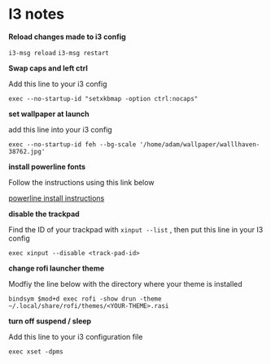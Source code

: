 
# I3 notes 

**Reload changes made to i3 config**

`i3-msg reload`
`i3-msg restart`


**Swap caps and left ctrl**

Add this line to your i3 config 

`exec --no-startup-id "setxkbmap -option ctrl:nocaps"`


**set wallpaper at launch**

add this line into your i3 config  

`exec --no-startup-id feh --bg-scale '/home/adam/wallpaper/walllhaven-38762.jpg'`

**install powerline fonts**

Follow the instructions using this link below 

[powerline install instructions](https://powerline.readthedocs.io/en/latest/installation/linux.html#fonts-installation)

**disable the trackpad**

Find the ID of your trackpad with `xinput --list` , then put this line in your I3 config 

`exec xinput --disable <track-pad-id>`


**change rofi launcher theme**

Modfiy the line below with the directory where your theme is installed 

`bindsym $mod+d exec rofi -show drun -theme ~/.local/share/rofi/themes/<YOUR-THEME>.rasi`

**turn off suspend / sleep**

Add this line to your i3 configuration file 

`exec xset -dpms`
